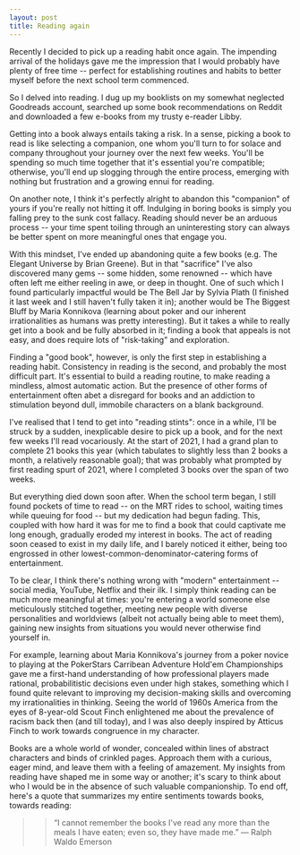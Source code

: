 ```yaml
---
layout: post
title: Reading again
---
```


Recently I decided to pick up a reading habit once again. The impending arrival of the holidays gave me the impression that I would probably have plenty of free time -- perfect for establishing routines and habits to better myself before the next school term commenced. 

So I delved into reading. I dug up my booklists on my somewhat neglected Goodreads account, searched up some book recommendations on Reddit and downloaded a few e-books from my trusty e-reader Libby. 

Getting into a book always entails taking a risk. In a sense, picking a book to read is like selecting a companion, one whom you'll turn to for solace and company throughout your journey over the next few weeks. You'll be spending so much time together that it's essential you're compatible; otherwise, you'll end up slogging through the entire process, emerging with nothing but frustration and a growing ennui for reading.

On another note, I think it's perfectly alright to abandon this "companion" of yours if you're really not hitting it off. Indulging in boring books is simply you falling prey to the sunk cost fallacy. Reading should never be an arduous process -- your time spent toiling through an uninteresting story can always be better spent on more meaningful ones that engage you. 

With this mindset, I've ended up abandoning quite a few books (e.g. The Elegant Universe by Brian Greene). But in that "sacrifice" I've also discovered many gems -- some hidden, some renowned -- which have often left me either reeling in awe, or deep in thought. One of such which I found particularly impactful would be The Bell Jar by Sylvia Plath (I finished it last week and I still haven't fully taken it in); another would be The Biggest Bluff by Maria Konnikova (learning about poker and our inherent irrationalities as humans was pretty interesting). But it takes a while to really get into a book and be fully absorbed in it; finding a book that appeals is not easy, and does require lots of "risk-taking" and exploration.

Finding a "good book", however, is only the first step in establishing a reading habit. Consistency in reading is the second, and probably the most difficult part. It's essential to build a reading routine, to make reading a mindless, almost automatic action. But the presence of other forms of entertainment often abet a disregard for books and an addiction to stimulation beyond dull, immobile characters on a blank background. 

I've realised that I tend to get into "reading stints": once in a while, I'll be struck by a sudden, inexplicable desire to pick up a book, and for the next few weeks I'll read vocariously. At the start of 2021, I had a grand plan to complete 21 books this year (which tabulates to slightly less than 2 books a month, a relatively reasonable goal); that was probably what prompted by first reading spurt of 2021, where I completed 3 books over the span of two weeks. 

But everything died down soon after. When the school term began, I still found pockets of time to read -- on the MRT rides to school, waiting times while queuing for food -- but my dedication had begun fading. This, coupled with how hard it was for me to find a book that could captivate me long enough, gradually eroded my interest in books. The act of reading soon ceased to exist in my daily life, and I barely noticed it either, being too engrossed in other lowest-common-denominator-catering forms of entertainment.

To be clear, I think there's nothing wrong with "modern" entertainment -- social media, YouTube, Netflix and their ilk. I simply think reading can be much more meaningful at times: you're entering a world someone else meticulously stitched together, meeting new people with diverse personalities and worldviews (albeit not actually being able to meet them), gaining new insights from situations you would never otherwise find yourself in. 

For example, learning about Maria Konnikova's journey from a poker novice to playing at the PokerStars Carribean Adventure Hold'em Championships gave me a first-hand understanding of how professional players made rational, probabilitistic decisions even under high stakes, something which I found quite relevant to improving my decision-making skills and overcoming my irrationalities in thinking. Seeing the world of 1960s America from the eyes of 8-year-old Scout Finch enlightened me about the prevalence of racism back then (and till today), and I was also deeply inspired by Atticus Finch to work towards congruence in my character.

Books are a whole world of wonder, concealed within lines of abstract characters and binds of crinkled pages. Approach them with a curious, eager mind, and leave them with a feeling of amazement. My insights from reading have shaped me in some way or another; it's scary to think about who I would be in the absence of such valuable companionship. To end off, here's a quote that summarizes my entire sentiments towards books, towards reading:

>> “I cannot remember the books I've read any more than the meals I have eaten; even so, they have made me.” ― Ralph Waldo Emerson
